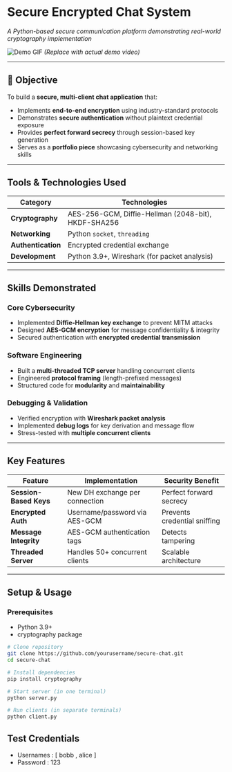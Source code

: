 # Secure Encrypted Chat System  
*A Python-based secure communication platform demonstrating real-world cryptography implementation*  

![Demo GIF](./assets/demo.gif) *(Replace with actual demo video)*  

---

## 📌 Objective  
To build a **secure, multi-client chat application** that:  
- Implements **end-to-end encryption** using industry-standard protocols  
- Demonstrates **secure authentication** without plaintext credential exposure  
- Provides **perfect forward secrecy** through session-based key generation  
- Serves as a **portfolio piece** showcasing cybersecurity and networking skills  

---

## Tools & Technologies Used  

| Category          | Technologies |  
|-------------------|--------------|  
| **Cryptography**  | AES-256-GCM, Diffie-Hellman (2048-bit), HKDF-SHA256 |  
| **Networking**    | Python `socket`, `threading` |  
| **Authentication**| Encrypted credential exchange |  
| **Development**   | Python 3.9+, Wireshark (for packet analysis) |  

---

## Skills Demonstrated  

### Core Cybersecurity  
- Implemented **Diffie-Hellman key exchange** to prevent MITM attacks  
- Designed **AES-GCM encryption** for message confidentiality & integrity  
- Secured authentication with **encrypted credential transmission**  

### Software Engineering  
- Built a **multi-threaded TCP server** handling concurrent clients  
- Engineered **protocol framing** (length-prefixed messages)  
- Structured code for **modularity** and **maintainability**  

### Debugging & Validation  
- Verified encryption with **Wireshark packet analysis**  
- Implemented **debug logs** for key derivation and message flow  
- Stress-tested with **multiple concurrent clients**  

---

## Key Features  
| Feature | Implementation | Security Benefit |  
|---------|---------------|------------------|  
| **Session-Based Keys** | New DH exchange per connection | Perfect forward secrecy |  
| **Encrypted Auth** | Username/password via AES-GCM | Prevents credential sniffing |  
| **Message Integrity** | AES-GCM authentication tags | Detects tampering |  
| **Threaded Server** | Handles 50+ concurrent clients | Scalable architecture |  

---

## Setup & Usage  

### Prerequisites  
- Python 3.9+  
- cryptography package  

```bash
# Clone repository
git clone https://github.com/yourusername/secure-chat.git
cd secure-chat

# Install dependencies
pip install cryptography

# Start server (in one terminal)
python server.py

# Run clients (in separate terminals)
python client.py
```

## Test Credentials
- Usernames : [ bobb , alice ]
- Password : 123
